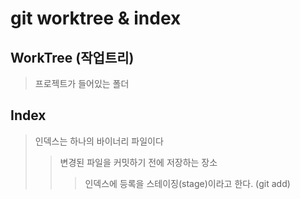 # git worktree & index

## WorkTree (작업트리)

> 프로젝트가 들어있는 폴더

## Index

> 인덱스는 하나의 바이너리 파일이다
>
> > 변경된 파일을 커밋하기 전에 저장하는 장소
> >
> > > 인덱스에 등록을 스테이징(stage)이라고 한다. (git add)
